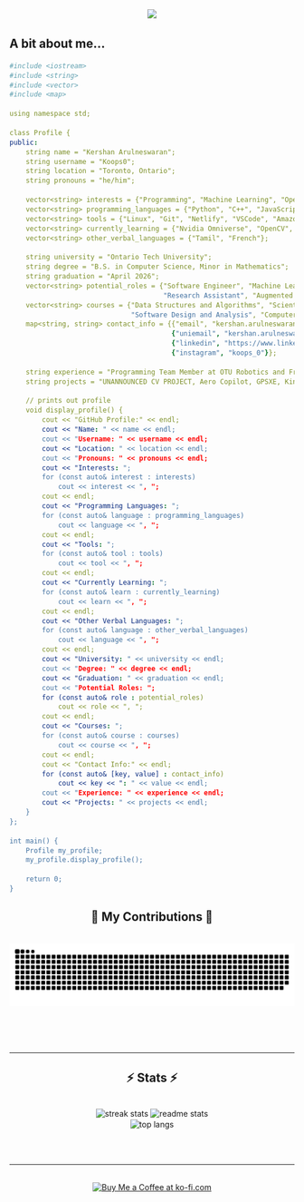 <div style="text-align: center;">
    <img src="https://capsule-render.vercel.app/api?type=venom&color=auto&height=200&section=header&text=Welcome!&fontSize=90" />
</div>

## A bit about me...
```yaml
#include <iostream>
#include <string>
#include <vector>
#include <map>

using namespace std;

class Profile {
public:
    string name = "Kershan Arulneswaran";
    string username = "Koops0";
    string location = "Toronto, Ontario";
    string pronouns = "he/him";

    vector<string> interests = {"Programming", "Machine Learning", "Open Source", "Computer Vision", "Robotics", "NLP"};
    vector<string> programming_languages = {"Python", "C++", "JavaScript", "Go", "TypeScript" "Java", "HTML", "CSS", "Ruby", "Rust"};
    vector<string> tools = {"Linux", "Git", "Netlify", "VSCode", "Amazon Web Services", "OpenGL", "SQL", "React", "Node.js", "Next.js", "Flask", "WordPress"};
    vector<string> currently_learning = {"Nvidia Omniverse", "OpenCV", "Tensorflow", "MongoDB", "Flutter"}
    vector<string> other_verbal_languages = {"Tamil", "French"};

    string university = "Ontario Tech University";
    string degree = "B.S. in Computer Science, Minor in Mathematics";
    string graduation = "April 2026";
    vector<string> potential_roles = {"Software Engineer", "Machine Learning Engineer", "Computer Vision Engineer", 
                                      "Research Assistant", "Augmented Reality Developer", "Data Scientist"};
    vector<string> courses = {"Data Structures and Algorithms", "Scientific Data Analysis", "Software Systems Dev. and Integ.",
                              "Software Design and Analysis", "Computer Graphics and Visualization"};
    map<string, string> contact_info = {{"email", "kershan.arulneswaran@gmail.com"},
                                        {"uniemail", "kershan.arulneswaran@ontariotechu.net"},
                                        {"linkedin", "https://www.linkedin.com/in/kersharul/"}, {"discord", "koops_0"},
                                        {"instagram", "koops_0"}};

    string experience = "Programming Team Member at OTU Robotics and Freelance Computer Science Mentor";
    string projects = "UNANNOUNCED CV PROJECT, Aero Copilot, GPSXE, King's Battle (will be posted later), Talkhub, Ri3D 2024";

    // prints out profile
    void display_profile() {
        cout << "GitHub Profile:" << endl;
        cout << "Name: " << name << endl;
        cout << "Username: " << username << endl;
        cout << "Location: " << location << endl;
        cout << "Pronouns: " << pronouns << endl;
        cout << "Interests: ";
        for (const auto& interest : interests)
            cout << interest << ", ";
        cout << endl;
        cout << "Programming Languages: ";
        for (const auto& language : programming_languages)
            cout << language << ", ";
        cout << endl;
        cout << "Tools: ";
        for (const auto& tool : tools)
            cout << tool << ", ";
        cout << endl;
        cout << "Currently Learning: ";
        for (const auto& learn : currently_learning)
            cout << learn << ", ";
        cout << endl;
        cout << "Other Verbal Languages: ";
        for (const auto& language : other_verbal_languages)
            cout << language << ", ";
        cout << endl;
        cout << "University: " << university << endl;
        cout << "Degree: " << degree << endl;
        cout << "Graduation: " << graduation << endl;
        cout << "Potential Roles: ";
        for (const auto& role : potential_roles)
            cout << role << ", ";
        cout << endl;
        cout << "Courses: ";
        for (const auto& course : courses)
            cout << course << ", ";
        cout << endl;
        cout << "Contact Info:" << endl;
        for (const auto& [key, value] : contact_info)
            cout << key << ": " << value << endl;
        cout << "Experience: " << experience << endl;
        cout << "Projects: " << projects << endl;
    }
};

int main() {
    Profile my_profile;
    my_profile.display_profile();

    return 0;
}
```

<div align="center">
  <h2>🐍 My Contributions 🐍</h2>
  <br>
  <img alt="snake eating my contributions" src="https://raw.githubusercontent.com/salesp07/salesp07/output/github-contribution-grid-snake.svg" />
  
  <br/><br/><br/>
</div>

<hr/>

<h2 align="center">⚡ Stats ⚡</h2>
<br>
<div align=center>
  <img width=390 src="https://github-readme-streak-stats-koops0.vercel.app/?user=salesp07&count_private=true&theme=react&border_radius=10" alt="streak stats"/>
  <img width=390 src="https://github-readme-stats-koops0.vercel.app/api?username=salesp07&count_private=true&show_icons=true&theme=react&rank_icon=github&border_radius=10" alt="readme stats" />
  <br/>
  <img width=325 align="center" src="https://github-readme-stats-koops0.vercel.app/api/top-langs/?username=koops0&hide=HTML&langs_count=8&layout=compact&theme=react&border_radius=10&size_weight=0.5&count_weight=0.5&exclude_repo=github-readme-stats" alt="top langs" />
</div>

<br/><br/>

<hr/>

<br/>

<div align="center">
<a href='https://ko-fi.com/V7V4RAK9C' target='_blank'><img height='64' style='border:0px;height:64px;' src='https://storage.ko-fi.com/cdn/kofi1.png?v=3' border='0' alt='Buy Me a Coffee at ko-fi.com' /></a>
</div>

<br/>
